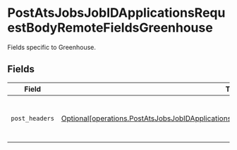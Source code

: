 # PostAtsJobsJobIDApplicationsRequestBodyRemoteFieldsGreenhouse

Fields specific to Greenhouse.


## Fields

| Field                                                                                                                                                                                                    | Type                                                                                                                                                                                                     | Required                                                                                                                                                                                                 | Description                                                                                                                                                                                              |
| -------------------------------------------------------------------------------------------------------------------------------------------------------------------------------------------------------- | -------------------------------------------------------------------------------------------------------------------------------------------------------------------------------------------------------- | -------------------------------------------------------------------------------------------------------------------------------------------------------------------------------------------------------- | -------------------------------------------------------------------------------------------------------------------------------------------------------------------------------------------------------- |
| `post_headers`                                                                                                                                                                                           | [Optional[operations.PostAtsJobsJobIDApplicationsRequestBodyRemoteFieldsGreenhousePostHeaders]](undefined/models/operations/postatsjobsjobidapplicationsrequestbodyremotefieldsgreenhousepostheaders.md) | :heavy_minus_sign:                                                                                                                                                                                       | Headers we will pass with `POST` requests to Greenhouse.                                                                                                                                                 |